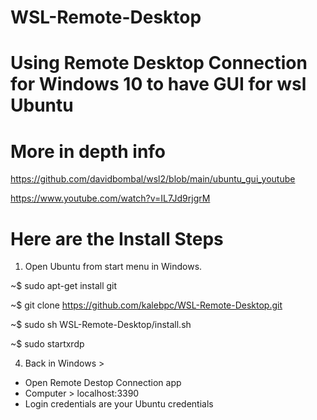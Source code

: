 # WSL-Remote-Desktop

# Using Remote Desktop Connection for Windows 10 to have GUI for wsl Ubuntu

# More in depth info

https://github.com/davidbombal/wsl2/blob/main/ubuntu_gui_youtube

https://www.youtube.com/watch?v=IL7Jd9rjgrM

# Here are the Install Steps

1. Open Ubuntu from start menu in Windows.

~$ sudo apt-get install git

~$ git clone https://github.com/kalebpc/WSL-Remote-Desktop.git

~$ sudo sh WSL-Remote-Desktop/install.sh 

~$ sudo startxrdp

4. Back in Windows >
- Open Remote Destop Connection app
- Computer > localhost:3390
- Login credentials are your Ubuntu credentials
